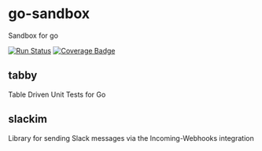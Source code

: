 # go-sandbox
Sandbox for go

[![Run Status](https://api.shippable.com/projects/5909ce71cd25170600387238/badge?branch=master)](https://app.shippable.com/github/marcusljx/go-sandbox)
[![Coverage Badge](https://api.shippable.com/projects/5909ce71cd25170600387238/coverageBadge?branch=master)](https://app.shippable.com/github/marcusljx/go-sandbox)

## tabby
Table Driven Unit Tests for Go

## slackim
Library for sending Slack messages via the Incoming-Webhooks integration 